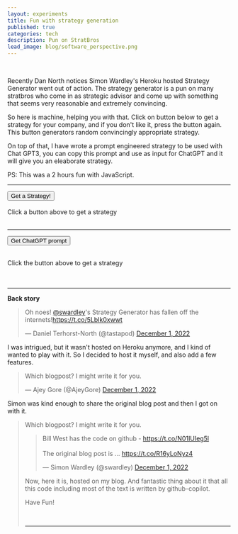 ```yaml
---
layout: experiments
title: Fun with strategy generation
published: true
categories: tech
description: Pun on StratBros
lead_image: blog/software_perspective.png
---
```

<script src="/assets/scripts/wardley-strategy.js"></script>

<br/>


Recently Dan North notices Simon Wardley's Heroku hosted Strategy Generator went out of action. The strategy generator is a pun on many stratbros who come in
as strategic advisor and come up with something that seems very reasonable and extremely convincing.

So here is machine, helping you with that. Click on button below to get a strategy for your company, and if you don't like it, press the button again.
This button generators random convincingly appropriate strategy.

On top of that, I have wrote a prompt engineered strategy to be used with Chat GPT3, you can copy this prompt and use as input for ChatGPT and it will give you an eleaborate strategy.

PS: This was a 2 hours fun with JavaScript.


<hr/>
<button onclick="renderStrategy()"> Get a Strategy!</button>
<br/>

<br/>
<div id="strategy_text">Click a button above to get a strategy</div>
<br/>
<button id="copy_strategy_button" onclick="copyStrategyText()" style="display:none;">Copy Strategy</button>
<hr/>

<button onclick="getChatGPTPrompt()"> Get ChatGPT prompt </button>
<br/>
<br/>
<div id="chat_gpt_prompt">Click the button above to get a strategy</div>
<br/>
<button id="copy_gpt_button" onclick="copyGPTPromptText()" style="display:none;">Copy GPT Prompt</button>
<br/>
<hr/>

**Back story**

<blockquote class="twitter-tweet"><p lang="en" dir="ltr">Oh noes! <a
        href="https://twitter.com/swardley?ref_src=twsrc%5Etfw">@swardley</a>&#39;s Strategy Generator has fallen off
    the internets!<a href="https://t.co/5LbIk0xwwt">https://t.co/5LbIk0xwwt</a></p>&mdash; Daniel Terhorst-North
    (@tastapod) <a href="https://twitter.com/tastapod/status/1598256647948103680?ref_src=twsrc%5Etfw">December 1,
        2022</a></blockquote>
<script async src="https://platform.twitter.com/widgets.js" charset="utf-8"></script>

I was intrigued, but it wasn't hosted on Heroku anymore, and I kind of wanted to play with it. So I decided to host it myself, and also add a few features.

<blockquote class="twitter-tweet"><p lang="en" dir="ltr">Which blogpost? I might write it for you.</p>&mdash; Ajey Gore
    (@AjeyGore) <a href="https://twitter.com/AjeyGore/status/1598264857790656513?ref_src=twsrc%5Etfw">December 1,
        2022</a></blockquote>
<script async src="https://platform.twitter.com/widgets.js" charset="utf-8"></script>

Simon was kind enough to share the original blog post and then I got on with it.

<blockquote class="twitter-tweet"><p lang="en" dir="ltr">Which blogpost? I might write it for you.
<blockquote class="twitter-tweet"><p lang="en" dir="ltr">Bill West has the code on github - <a
        href="https://t.co/N01IUIeg5l">https://t.co/N01IUIeg5l</a><br><br>The original blog post is ... <a
        href="https://t.co/R16yLoNyz4">https://t.co/R16yLoNyz4</a></p>&mdash; Simon Wardley (@swardley) <a
        href="https://twitter.com/swardley/status/1598267705970364418?ref_src=twsrc%5Etfw">December 1, 2022</a>
</blockquote>
<script async src="https://platform.twitter.com/widgets.js" charset="utf-8"></script>

Now, here it is, hosted on my blog. And fantastic thing about it that all this code including most of the text is
written by github-copilot.

Have Fun!

<br/>

<hr/>

<script>
    function renderHTML() {
        let strategy = wardleyStrategyGenerator();
        // get all words

        let nouns = wardleyNouns();
        let pluralNouns = wardleyPluralNouns();
        let adjectives = wardleyAdjectives();
        let allWords = nouns.concat(pluralNouns, adjectives);
        // if strategy contains words from allwords then highlight them in bold

        for (var i = 0; i < allWords.length; i++) {
            strategy = strategy.replace(allWords[i], "<b>" + allWords[i] + "</b>");
        }
        return strategy;
    }

    function renderStrategy() {
        document.getElementById("strategy_text").innerHTML = renderHTML();

        document.getElementById("copy_strategy_button").style.display = "block";

    }

    function getChatGPTPrompt() {
        document.getElementById("chat_gpt_prompt").innerHTML = "Make a more convincing strategy by adding a few words with statistics and growth projections for my business to the prompt below. <br/>" + renderHTML();

        //add copy button so that text can be copied
        document.getElementById("copy_gpt_button").style.display = "block";

    }

    function copyGPTPromptText() {
        var text = document.getElementById("chat_gpt_prompt").innerText;
        navigator.clipboard.writeText(text);
    }

    function copyStrategyText() {
        var text = document.getElementById("strategy_text").innerText;
        navigator.clipboard.writeText(text);
    }

</script>

